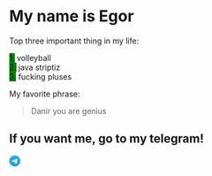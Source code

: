 My name is Egor    
=================
Top three important thing in my life:

<span style="height: 10px; width: 100px; background-color: green">1.</span> volleyball  
<span style="height: 20px; width: 20px; background-color: green">2.</span> java striptiz   
<span style="height: 20px; width: 20px; background-color: green">3.</span> fucking pluses

My favorite phrase:
> Danir you are genius  
## If you want me, go to my telegram!  

<a><img width="20px" height="20px" src="assets\Telegram.svg.webp"/></a>
